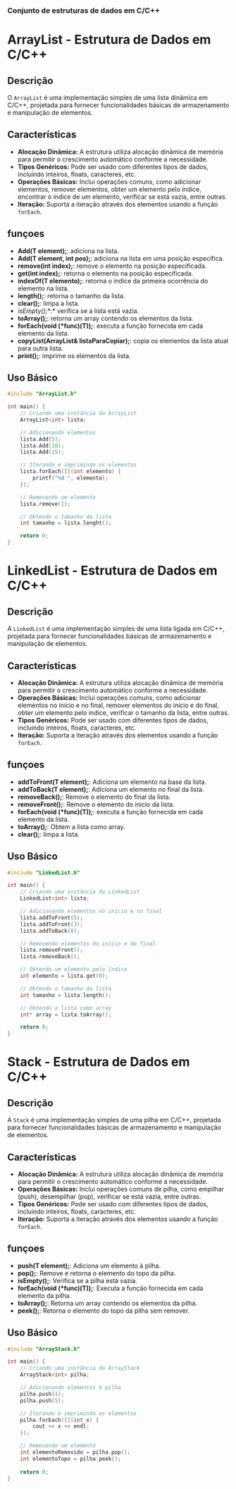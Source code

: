 ### Conjunto de estruturas de dados em C/C++

# ArrayList - Estrutura de Dados em C/C++

## Descrição

O `ArrayList` é uma implementação simples de uma lista dinâmica em C/C++, projetada para fornecer funcionalidades básicas de armazenamento e manipulação de elementos.

## Características

- **Alocação Dinâmica:** A estrutura utiliza alocação dinâmica de memória para permitir o crescimento automático conforme a necessidade.
- **Tipos Genéricos:** Pode ser usado com diferentes tipos de dados, incluindo inteiros, floats, caracteres, etc.
- **Operações Básicas:** Inclui operações comuns, como adicionar elementos, remover elementos, obter um elemento pelo índice, encontrar o índice de um elemento, verificar se está vazia, entre outras.
- **Iteração:** Suporta a iteração através dos elementos usando a função `forEach`.

## funçoes
- **Add(T element);**: adiciona na lista.
- **Add(T element, int pos);**: adiciona na lista em uma posição especifica.
- **remove(int index);**: remove o elemento na posição especificada.
- **get(int index);**: retorna o elemento na posição especificada.
- **indexOf(T elemento);**: retorna o índice da primeira ocorrência do elemento na lista.
- **length();**: retorna o tamanho da lista.
- **clear();**: limpa a lista.
- **isEmpty*();**:* verifica se a lista está vazia.
- **toArray();**: retorna um array contendo os elementos da lista.
- **forEach(void (*func)(T));**: executa a função fornecida em cada elemento da lista.
- **copyList(ArrayList<T>& listaParaCopiar);**: copia os elementos da lista atual para outra lista.
- **print();**: imprime os elementos da lista.

## Uso Básico

```cpp
#include "ArrayList.h"

int main() {
    // Criando uma instância da ArrayList
    ArrayList<int> lista;

    // Adicionando elementos
    lista.Add(5);
    lista.Add(10);
    lista.Add(15);

    // Iterando e imprimindo os elementos
    lista.forEach([](int elemento) {
        printf("%d ", elemento);
    });

    // Removendo um elemento
    lista.remove(1);

    // Obtendo o tamanho da lista
    int tamanho = lista.lenght();

    return 0;
}
```

# LinkedList - Estrutura de Dados em C/C++

## Descrição

A `LinkedList` é uma implementação simples de uma lista ligada em C/C++, projetada para fornecer funcionalidades básicas de armazenamento e manipulação de elementos.

## Características

- **Alocação Dinâmica:** A estrutura utiliza alocação dinâmica de memória para permitir o crescimento automático conforme a necessidade.
- **Operações Básicas:** Inclui operações comuns, como adicionar elementos no início e no final, remover elementos do início e do final, obter um elemento pelo índice, verificar o tamanho da lista, entre outras.
- **Tipos Genéricos:** Pode ser usado com diferentes tipos de dados, incluindo inteiros, floats, caracteres, etc.
- **Iteração:** Suporta a iteração através dos elementos usando a função `forEach`.

## funçoes
- **addToFront(T element);**: Adiciona um elemento na base da lista.
- **addToBack(T element);**: Adiciona um elemento no final da lista.
- **removeBack();**: Remove o elemento do final da lista.
- **removeFront();**: Remove o elemento do inicio da lista.
- **forEach(void (*func)(T));**: executa a função fornecida em cada elemento da lista.
- **toArray();**: Obtem a lista como array.
- **clear();**: limpa a lista.

## Uso Básico

```cpp
#include "LinkedList.h"

int main() {
    // Criando uma instância da LinkedList
    LinkedList<int> lista;

    // Adicionando elementos no início e no final
    lista.addToFront(5);
    lista.addToFront(3);
    lista.addToBack(8);

    // Removendo elementos do início e do final
    lista.removeFront();
    lista.removeBack();

    // Obtendo um elemento pelo índice
    int elemento = lista.get(0);

    // Obtendo o tamanho da lista
    int tamanho = lista.length();

    // Obtendo a lista como array
    int* array = lista.toArray();

    return 0;
}
```

# Stack - Estrutura de Dados em C/C++

## Descrição

A `Stack` é uma implementação simples de uma pilha em C/C++, projetada para fornecer funcionalidades básicas de armazenamento e manipulação de elementos.

## Características

- **Alocação Dinâmica:** A estrutura utiliza alocação dinâmica de memória para permitir o crescimento automático conforme a necessidade.
- **Operações Básicas:** Inclui operações comuns de pilha, como empilhar (push), desempilhar (pop), verificar se está vazia, entre outras.
- **Tipos Genéricos:** Pode ser usado com diferentes tipos de dados, incluindo inteiros, floats, caracteres, etc.
- **Iteração:** Suporta a iteração através dos elementos usando a função `forEach`.

## funçoes
- **push(T element);**: Adiciona um elemento à pilha.
- **pop();**: Remove e retorna o elemento do topo da pilha.
- **isEmpty();**: Verifica se a pilha está vazia.
- **forEach(void (*func)(T));**: Executa a função fornecida em cada elemento da pilha.
- **toArray();**: Retorna um array contendo os elementos da pilha.
- **peek();**: Retorna o elemento do topo da pilha sem remover.

## Uso Básico

```cpp
#include "ArrayStack.h"

int main() {
    // Criando uma instância da ArrayStack
    ArrayStack<int> pilha;

    // Adicionando elementos à pilha
    pilha.push(1);
    pilha.push(5);

    // Iterando e imprimindo os elementos
    pilha.forEach([](int x) {
        cout << x << endl;
    });

    // Removendo um elemento
    int elementoRemovido = pilha.pop();
    int elementoTopo = pilha.peek();
    
    return 0;
}
```